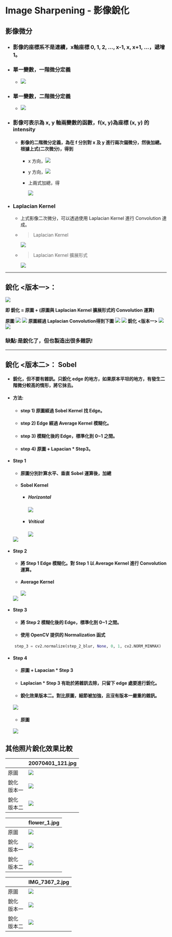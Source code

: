 # Image Sharpening - 影像銳化

## 影像微分

  * ### 影像的座標系不是連續，x軸座標 0, 1, 2, ..., x-1, x, x+1, ...，遞增 1。

  * ### 單一變數，一階微分定義
    * <img src="https://latex.codecogs.com/gif.latex?%5Cnabla%20f%20%3D%20%5Cfrac%7B%5Cpartial%20f%7D%7B%5Cpartial%20x%7D%20%3D%20f%28x%2B1%29%20-%20f%28x%29" /> 

  * ### 單一變數，二階微分定義
    * <img src="https://latex.codecogs.com/gif.latex?%5Cnabla%5E2%20f%20%3D%20%5Cfrac%7B%5Cpartial%5E2%20f%7D%7B%5Cpartial%20x%5E2%7D%20%3D%20f%28x%2B1%29%20%2B%20f%28x-1%29%20-%202%20f%28x%29" /> 

  * ### 影像可表示為 x, y 軸兩變數的函數，f(x, y)為座標 (x, y) 的 intensity
    * #### 影像的二階微分定義，為在 f 分別對 x 及 y 進行兩次偏微分，然後加總。根據上式(二次微分)，得到
      * x 方向，<img src="https://latex.codecogs.com/gif.latex?%5Cfrac%7B%5Cpartial%5E2%20f%7D%7B%5Cpartial%20x%5E2%7D%20%3D%20f%28x%2B1%2C%20y%29%20%2B%20f%28x-1%2C%20y%29%20-%202%20f%28x%2C%20y%29" />

      * y 方向，<img src="https://latex.codecogs.com/gif.latex?%5Cfrac%7B%5Cpartial%5E2%20f%7D%7B%5Cpartial%20y%5E2%7D%20%3D%20f%28x%2C%20y%2B1%29%20%2B%20f%28x%2C%20y-1%29%20-%202%20f%28x%2C%20y%29" />

      * 上兩式加總，得

        <img src="https://latex.codecogs.com/gif.latex?%5Cnabla%5E2%20f%28x%2C%20y%29%20%3D%20f%28x%2B1%2C%20y%29%20%2B%20f%28x-1%2C%20y%29%20%2B%20f%28x%2C%20y%2B1%29%20%2B%20f%28x%2C%20y-1%29%20-%204%20f%28x%2C%20y%29" />

  * ### Laplacian Kernel
    * 上式影像二次微分，可以透過使用 Laplacian Kernel 進行 Convolution 達成。

    * > Laplacian Kernel
      <img src="https://latex.codecogs.com/gif.latex?%5Cbegin%7Bbmatrix%7D0%20%26%20-1%20%26%200%5C%5C-1%20%26%204%20%26%20-1%20%5C%5C0%20%26%20-1%20%26%200%5Cend%7Bbmatrix%7D" />

    * > Laplacian Kernel 擴展形式
      <img src="https://latex.codecogs.com/gif.latex?%5Cbegin%7Bbmatrix%7D-1%20%26%20-1%20%26%20-1%5C%5C-1%20%26%208%20%26%20-1%5C%5C-1%20%26%20-1%20%26%20-1%5C%5C%5Cend%7Bbmatrix%7D%09" /> 

---

## 銳化 <版本一>：

<img src="https://latex.codecogs.com/gif.latex?f%27%28x%2C%20y%29%20%3D%20f%28x%2Cy%29%20%2B%20%5Cnabla%5E2f%28x%2Cy%29" />

 **即 銳化 = 原圖 + (原圖與 Laplacian Kernel 擴展形式的 Convolution 運算)**

 **原圖**  <img src="https://latex.codecogs.com/gif.latex?f%28x%2Cy%29" />
<img src="images/lenna.jpg" />
 **原圖經過 Laplacian Convolution得到下圖**    <img src="https://latex.codecogs.com/gif.latex?%5Cnabla%5E2%20f%28x%2Cy%29" />
<img src="output/lenna_laplacian.jpg" />
 **銳化 <版本一>**  <img src="https://latex.codecogs.com/gif.latex?f%28x%2Cy%29%2B%5Cnabla%5E2%20f%28x%2Cy%29" />
<img src="output/lenna_sharped.jpg" />
 ### 缺點∶是銳化了，但也製造出很多雜訊!
 
---

## 銳化 <版本二>： Sobel
  * #### 銳化，但不要有雜訊。只銳化 edge 的地方，如果原本平坦的地方，有發生二階微分較高的情形，將它抹去。
  * #### 方法:
    * #### step 1) 原圖經過 Sobel Kernel 找 Edge。
    * #### step 2) Edge 經過 Average Kernel 模糊化。
    * #### step 3) 模糊化後的 Edge，標準化到 0~1 之間。
    * #### step 4) 原圖 + Lapacian * Step3。

  * #### Step 1
    * #### 原圖分別計算水平、垂直 Sobel 運算後，加總
    * #### Sobel Kernel
      * ##### Horizontal 
        <img src="https://latex.codecogs.com/gif.latex?%5Cbegin%7Bbmatrix%7D-1%20%26%20-2%20%26%20-1%5C%5C0%20%26%200%20%26%200%5C%5C1%20%26%202%20%26%201%5C%5C%5Cend%7Bbmatrix%7D" /> 

      * ##### Vritical 
        <img src="https://latex.codecogs.com/gif.latex?%5Cbegin%7Bbmatrix%7D-1%20%26%200%20%26%201%5C%5C-2%20%26%200%20%26%202%5C%5C-1%20%26%202%20%26%201%5C%5C%5Cend%7Bbmatrix%7D" />

    <img src="output/lenna_gradient.jpg" />

  * #### Step 2
    * #### 將 Step 1 Edge 模糊化。對 Step 1 以 Average Kernel 進行 Convolution 運算。
    * #### Average Kernel
      <img src="https://latex.codecogs.com/gif.latex?%5Cbegin%7Bbmatrix%7D%5Cfrac%7B1%7D%7B9%7D%20%26%20%5Cfrac%7B1%7D%7B9%7D%20%26%20%5Cfrac%7B1%7D%7B9%7D%5C%5C%5Cfrac%7B1%7D%7B9%7D%20%26%20%5Cfrac%7B1%7D%7B9%7D%20%26%20%5Cfrac%7B1%7D%7B9%7D%5C%5C%5Cfrac%7B1%7D%7B9%7D%20%26%20%5Cfrac%7B1%7D%7B9%7D%20%26%20%5Cfrac%7B1%7D%7B9%7D%5C%5C%5Cend%7Bbmatrix%7D" />

    <img src="output/lenna_gradient_blur.jpg" />

  * #### Step 3
    * #### 將 Step 2 模糊化後的 Edge，標準化到 0~1 之間。
    * #### 使用 OpenCV 提供的 Normalization 函式
```python    
    step_3 = cv2.normalize(step_2_blur, None, 0, 1, cv2.NORM_MINMAX)    
```

  * #### Step 4
    * #### 原圖 + Lapacian * Step 3
    * #### Laplacian * Step 3 有助於將雜訊去除，只留下 edge 處要進行銳化。

    * #### 銳化效果版本二。對比原圖，細節被加強，且沒有版本一嚴重的雜訊。
    <img src="output/lenna_sharped_sobel.jpg" />

    * #### 原圖
    <img src="images/lenna.jpg" />

## 其他照片銳化效果比較
| | 20070401_121.jpg |
|-|-|
| 原圖 | <img src="images/20070401_121.jpg"/>  | 
| 銳化<br/>版本一 | <img src="output/20070401_121_sharped.jpg" /> | 
| 銳化<br/>版本二 | <img src="output/20070401_121_sharped_sobel.jpg" /> |

| | flower_1.jpg |
|-|-|
| 原圖 | <img src="images/flower_1.jpg" />  | 
| 銳化<br/>版本一 | <img src="output/flower_1_sharped.jpg"/> | 
| 銳化<br/>版本二 | <img src="output/flower_1_sharped_sobel.jpg" /> |

| | IMG_7367_2.jpg |
|-|-|
| 原圖 | <img src="images/IMG_7367_2.jpg" />  | 
| 銳化<br/>版本一 | <img src="output/IMG_7367_2_sharped.jpg"/> | 
| 銳化<br/>版本二 | <img src="output/IMG_7367_2_sharped_sobel.jpg" /> |


